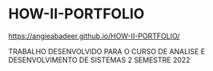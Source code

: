 # HOW-II-PORTFOLIO

https://angieabadeer.github.io/HOW-II-PORTFOLIO/

TRABALHO DESENVOLVIDO PARA O CURSO DE ANALISE E DESENVOLVIMENTO DE SISTEMAS 2 SEMESTRE 2022
